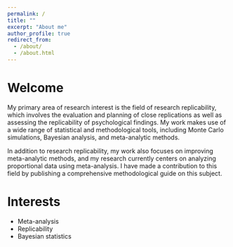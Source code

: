 ```yaml
---
permalink: /
title: ""
excerpt: "About me"
author_profile: true
redirect_from: 
  - /about/
  - /about.html
---
```

# Welcome

My primary area of research interest is the field of research replicability, which involves the evaluation and planning of close replications as well as assessing the replicability of psychological findings. My work makes use of a wide range of statistical and methodological tools, including Monte Carlo simulations, Bayesian analysis, and meta-analytic methods. 

In addition to research replicability, my work also focuses on improving meta-analytic methods, and my research currently centers on analyzing proportional data using meta-analysis. I have made a contribution to this field by publishing a comprehensive methodological guide on this subject.

# Interests
- Meta-analysis
- Replicability
- Bayesian statistics